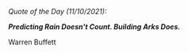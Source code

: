 *Quote of the Day (11/10/2021):*

_**Predicting Rain Doesn't Count. Building Arks Does.**_

Warren Buffett